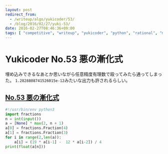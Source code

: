```yaml
---
layout: post
redirect_from:
  - /writeup/algo/yukicoder/53/
  - /blog/2016/02/27/yuki-53/
date: 2016-02-27T08:46:36+09:00
tags: [ "competitive", "writeup", "yukicoder", "python", "rational", "math" ]
---
```


# Yukicoder No.53 悪の漸化式

埋め込みできるなあとか思いながら任意精度有理数で殴ってみたら通ってしまった。
`1.2828808741526015e-12`みたいな出力も許されるらしい。

## [No.53 悪の漸化式](http://yukicoder.me/problems/80)

``` python
#!/usr/bin/env python3
import fractions
n = int(input())
a = [None] * max(2, n + 1)
a[0] = fractions.Fraction(4)
a[1] = fractions.Fraction(3)
for i in range(2,len(a)):
    a[i] = (19 * a[i-1] -  12 * a[i-2]) / 4
print(float(a[n]))
```
